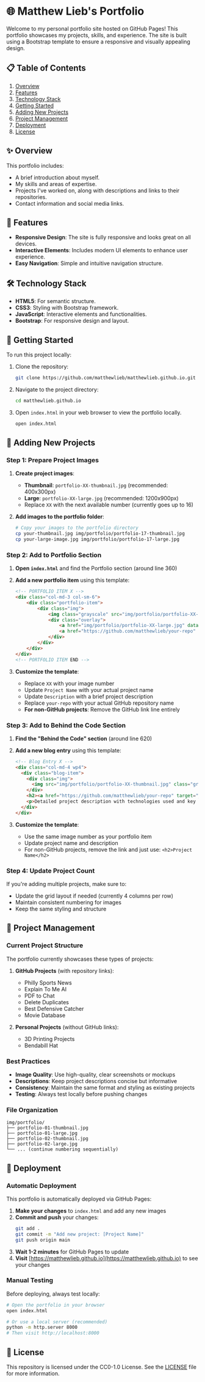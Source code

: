 # 🌐 Matthew Lieb's Portfolio

Welcome to my personal portfolio site hosted on GitHub Pages! This portfolio showcases my projects, skills, and experience. The site is built using a Bootstrap template to ensure a responsive and visually appealing design.

## 📋 Table of Contents

1. [Overview](#overview)
2. [Features](#features)
3. [Technology Stack](#technology-stack)
4. [Getting Started](#getting-started)
5. [Adding New Projects](#adding-new-projects)
6. [Project Management](#project-management)
7. [Deployment](#deployment)
8. [License](#license)

## ✨ Overview

This portfolio includes:

- A brief introduction about myself.
- My skills and areas of expertise.
- Projects I've worked on, along with descriptions and links to their repositories.
- Contact information and social media links.

## 🌟 Features

- **Responsive Design**: The site is fully responsive and looks great on all devices.
- **Interactive Elements**: Includes modern UI elements to enhance user experience.
- **Easy Navigation**: Simple and intuitive navigation structure.

## 🛠 Technology Stack

- **HTML5**: For semantic structure.
- **CSS3**: Styling with Bootstrap framework.
- **JavaScript**: Interactive elements and functionalities.
- **Bootstrap**: For responsive design and layout.

## 🚀 Getting Started

To run this project locally:

1. Clone the repository:
    ```bash
    git clone https://github.com/matthewlieb/matthewlieb.github.io.git
    ```
2. Navigate to the project directory:
    ```bash
    cd matthewlieb.github.io
    ```
3. Open `index.html` in your web browser to view the portfolio locally.
    ```bash
    open index.html
    ```

## 📁 Adding New Projects

### Step 1: Prepare Project Images

1. **Create project images**:
   - **Thumbnail**: `portfolio-XX-thumbnail.jpg` (recommended: 400x300px)
   - **Large**: `portfolio-XX-large.jpg` (recommended: 1200x900px)
   - Replace `XX` with the next available number (currently goes up to 16)

2. **Add images to the portfolio folder**:
   ```bash
   # Copy your images to the portfolio directory
   cp your-thumbnail.jpg img/portfolio/portfolio-17-thumbnail.jpg
   cp your-large-image.jpg img/portfolio/portfolio-17-large.jpg
   ```

### Step 2: Add to Portfolio Section

1. **Open `index.html`** and find the Portfolio section (around line 360)

2. **Add a new portfolio item** using this template:
   ```html
   <!-- PORTFOLIO ITEM X -->
   <div class="col-md-3 col-sm-6">
       <div class="portfolio-item">
           <div class="img">
               <img class="grayscale" src="img/portfolio/portfolio-XX-thumbnail.jpg" alt="Project Name">
               <div class="overlay">
                   <a href="img/portfolio/portfolio-XX-large.jpg" data-lightbox="roadtrip" title="Project Name - Description" class="expand"><i class="fa fa-search-plus"></i></a>
                   <a href="https://github.com/matthewlieb/your-repo" target="_blank" class="expand"><i class="fa fa-github"></i></a>
               </div>
           </div>
       </div>
   </div>
   <!-- PORTFOLIO ITEM END -->
   ```

3. **Customize the template**:
   - Replace `XX` with your image number
   - Update `Project Name` with your actual project name
   - Update `Description` with a brief project description
   - Replace `your-repo` with your actual GitHub repository name
   - **For non-GitHub projects**: Remove the GitHub link line entirely

### Step 3: Add to Behind the Code Section

1. **Find the "Behind the Code" section** (around line 620)

2. **Add a new blog entry** using this template:
   ```html
   <!-- Blog Entry X -->
   <div class="col-md-4 wp4">
     <div class="blog-item">
       <div class="img">
         <img src="img/portfolio/portfolio-XX-thumbnail.jpg" class="grayscale" alt="Project Name" style="width: 100%; height: 200px; object-fit: cover; border-radius: 12px;">
       </div>
       <h2><a href="https://github.com/matthewlieb/your-repo" target="_blank">Project Name</a></h2>
       <p>Detailed project description with technologies used and key features.</p>
     </div>
   </div>
   ```

3. **Customize the template**:
   - Use the same image number as your portfolio item
   - Update project name and description
   - For non-GitHub projects, remove the link and just use: `<h2>Project Name</h2>`

### Step 4: Update Project Count

If you're adding multiple projects, make sure to:
- Update the grid layout if needed (currently 4 columns per row)
- Maintain consistent numbering for images
- Keep the same styling and structure

## 🔧 Project Management

### Current Project Structure

The portfolio currently showcases these types of projects:

1. **GitHub Projects** (with repository links):
   - Philly Sports News
   - Explain To Me AI
   - PDF to Chat
   - Delete Duplicates
   - Best Defensive Catcher
   - Movie Database

2. **Personal Projects** (without GitHub links):
   - 3D Printing Projects
   - Bendabill Hat

### Best Practices

- **Image Quality**: Use high-quality, clear screenshots or mockups
- **Descriptions**: Keep project descriptions concise but informative
- **Consistency**: Maintain the same format and styling as existing projects
- **Testing**: Always test locally before pushing changes

### File Organization

```
img/portfolio/
├── portfolio-01-thumbnail.jpg
├── portfolio-01-large.jpg
├── portfolio-02-thumbnail.jpg
├── portfolio-02-large.jpg
└── ... (continue numbering sequentially)
```

## 🚀 Deployment

### Automatic Deployment

This portfolio is automatically deployed via GitHub Pages:

1. **Make your changes** to `index.html` and add any new images
2. **Commit and push** your changes:
   ```bash
   git add .
   git commit -m "Add new project: [Project Name]"
   git push origin main
   ```
3. **Wait 1-2 minutes** for GitHub Pages to update
4. **Visit** [https://matthewlieb.github.io](https://matthewlieb.github.io) to see your changes

### Manual Testing

Before deploying, always test locally:
```bash
# Open the portfolio in your browser
open index.html

# Or use a local server (recommended)
python -m http.server 8000
# Then visit http://localhost:8000
```

## 📄 License

This repository is licensed under the CC0-1.0 License. See the [LICENSE](LICENSE) file for more information.
